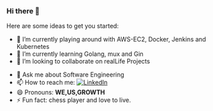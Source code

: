 ### Hi there 👋

<!-- **EhigieO/EhigieO** is a ✨ _special_ ✨ repository because its `README.md` (this file) appears on your GitHub profile.-->

Here are some ideas to get you started: 

- 🔭 I’m currently playing around with AWS-EC2, Docker, Jenkins and Kubernetes
- 🌱 I’m currently learning Golang, mux and Gin
- 👯 I’m looking to collaborate on realLife Projects
<!-- - 🤔 I’m looking for help with ... -->
- 💬 Ask me about Software Engineering
- 📫 How to reach me: 
[![LinkedIn](https://img.shields.io/badge/LinkedIn-#0A66C2?style=for-the-badge&logo=LinkedIn&logoColor=white)](https://www.linkedin.com/in/ehigie-ikpea/)
- 😄 Pronouns: **WE,US,GROWTH**
- ⚡ Fun fact: chess player and love to live.
